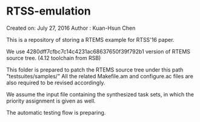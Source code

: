 # RTSS-emulation
Created on: July 27, 2016
   Author : Kuan-Hsun Chen

This is a repository of storing a RTEMS example for RTSS'16 paper.

We use 4280dff7cfbc7c14c4231ac68637650f39f792b1 version of RTEMS source tree. (4.12 toolchain from RSB)

This folder is prepared to patch the RTEMS source tree under this path "testsuites/samples/"
All the related Makefile.am and configure.ac files are also required to be revised accordingly.

We assume the input file containing the synthesized task sets, in which the priority assignment is given as well.

The automatic testing flow is preparing.
